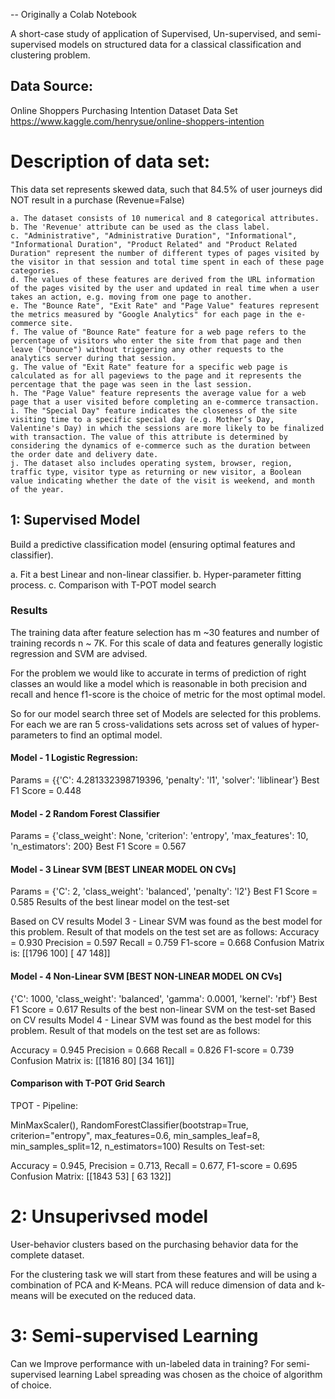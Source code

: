 -- Originally a  Colab Notebook

A short-case study of application of Supervised, Un-supervised, and semi-supervised models on structured data for a classical classification and clustering problem.


## Data Source:
Online Shoppers Purchasing Intention Dataset
Data Set https://www.kaggle.com/henrysue/online-shoppers-intention


# Description of data set:

This data set represents skewed data, such that 84.5% of user journeys did NOT result in a purchase (Revenue=False)
```
a. The dataset consists of 10 numerical and 8 categorical attributes.
b. The 'Revenue' attribute can be used as the class label.
c. "Administrative", "Administrative Duration", "Informational", "Informational Duration", "Product Related" and "Product Related Duration" represent the number of different types of pages visited by the visitor in that session and total time spent in each of these page categories.
d. The values of these features are derived from the URL information of the pages visited by the user and updated in real time when a user takes an action, e.g. moving from one page to another.
e. The "Bounce Rate", "Exit Rate" and "Page Value" features represent the metrics measured by "Google Analytics" for each page in the e-commerce site.
f. The value of "Bounce Rate" feature for a web page refers to the percentage of visitors who enter the site from that page and then leave ("bounce") without triggering any other requests to the analytics server during that session.
g. The value of "Exit Rate" feature for a specific web page is calculated as for all pageviews to the page and it represents the percentage that the page was seen in the last session.
h. The "Page Value" feature represents the average value for a web page that a user visited before completing an e-commerce transaction.
i. The "Special Day" feature indicates the closeness of the site visiting time to a specific special day (e.g. Mother’s Day, Valentine's Day) in which the sessions are more likely to be finalized with transaction. The value of this attribute is determined by considering the dynamics of e-commerce such as the duration between the order date and delivery date.
j. The dataset also includes operating system, browser, region, traffic type, visitor type as returning or new visitor, a Boolean value indicating whether the date of the visit is weekend, and month of the year.
```

## 1: Supervised Model
Build a predictive classification model (ensuring optimal features and classifier).

a. Fit a best Linear and non-linear classifier.
b. Hyper-parameter fitting process.
c. Comparison with T-POT model search

### Results
The training data after feature selection has m ~30 features and number of training records n ~ 7K. For this scale of data and features generally logistic regression and SVM are advised.

For the problem we would like to accurate in terms of prediction of right classes an would like a model which is reasonable in both precision and recall and hence f1-score is the choice of metric for the most optimal model.

So for our model search three set of Models are selected for this problems. For each we are ran 5 cross-validations sets across set of values of hyper-parameters to find an optimal model.

#### Model - 1 Logistic Regression:
Params = {{'C': 4.281332398719396, 'penalty': 'l1', 'solver': 'liblinear'}
Best F1 Score = 0.448
#### Model - 2 Random Forest Classifier
Params = {'class_weight': None, 'criterion': 'entropy', 'max_features': 10, 'n_estimators': 200}
Best F1 Score = 0.567
#### Model - 3 Linear SVM [BEST LINEAR MODEL ON CVs]
Params = {'C': 2, 'class_weight': 'balanced', 'penalty': 'l2'}
Best F1 Score = 0.585
Results of the best linear model on the test-set

Based on CV results Model 3 - Linear SVM was found as the best model for this problem. Result of that models on the test set are as follows:
Accuracy = 0.930
Precision = 0.597
Recall = 0.759
F1-score = 0.668
Confusion Matrix is: [[1796 100] [ 47 148]]

#### Model - 4 Non-Linear SVM [BEST NON-LINEAR MODEL ON CVs]
{'C': 1000, 'class_weight': 'balanced', 'gamma': 0.0001, 'kernel': 'rbf'}
Best F1 Score = 0.617
Results of the best non-linear SVM on the test-set
Based on CV results Model 4 - Linear SVM was found as the best model for this problem. Result of that models on the test set are as follows:

Accuracy = 0.945
Precision = 0.668
Recall = 0.826
F1-score = 0.739
Confusion Matrix is: [[1816 80] [34 161]]


#### Comparison with T-POT Grid Search
TPOT - Pipeline:

MinMaxScaler(),
RandomForestClassifier(bootstrap=True, criterion="entropy", max_features=0.6, min_samples_leaf=8, min_samples_split=12, n_estimators=100)
Results on Test-set:

Accuracy = 0.945,
Precision = 0.713,
Recall = 0.677,
F1-score = 0.695
Confusion Matrix: [[1843 53] [ 63 132]]

# 2: Unsuperivsed model
User-behavior clusters based on the purchasing behavior data for the complete dataset.

For the clustering task we will start from these features and will be using a combination of PCA and K-Means. PCA will reduce dimension of data and k-means will be executed on the reduced data.

# 3: Semi-supervised Learning
Can we Improve performance with un-labeled data in training?
For semi-supervised learning Label spreading was chosen as the choice of algorithm of choice.
